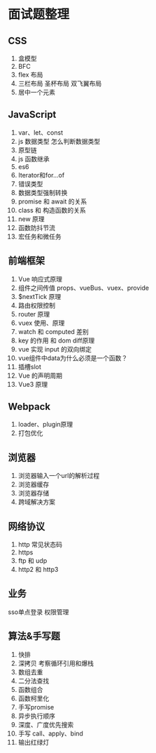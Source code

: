 # 面试题整理

## CSS

1. 盒模型
2. BFC
3. flex 布局
4. 三栏布局 圣杯布局 双飞翼布局
5. 居中一个元素

## JavaScript

1. var、let、const
2. js 数据类型 怎么判断数据类型
3. 原型链
4. js 函数继承
5. es6
6. Iterator和for...of
7. 错误类型
8. 数据类型强制转换
9. promise 和 await 的关系
10. class 和 构造函数的关系
11. new 原理
12. 函数防抖节流
13. 宏任务和微任务

## 前端框架

1. Vue 响应式原理
2. 组件之间传值 props、vueBus、vuex、provide
3. $nextTick 原理
4. 路由权限控制
5. router 原理
6. vuex 使用、原理
7. watch 和 computed 差别
8. key 的作用 和 dom diff原理
9. vue 实现 input 的双向绑定
10. vue组件中data为什么必须是一个函数？
11. 插槽slot
12. Vue 的声明周期
13. Vue3 原理

## Webpack
1. loader、plugin原理
2. 打包优化

## 浏览器

1. 浏览器输入一个url的解析过程
2. 浏览器缓存
3. 浏览器存储
4. 跨域解决方案

## 网络协议

1. http 常见状态码
2. https
3. ftp 和 udp
4. http2 和 http3

## 业务

sso单点登录
权限管理

## 算法&手写题

1. 快排
2. 深拷贝 考察循环引用和爆栈
3. 数组去重
4. 二分法查找
5. 函数组合
6. 函数柯里化
7. 手写promise
8. 异步执行顺序
9. 深度、广度优先搜索
10. 手写 call、apply、bind
11. 输出红绿灯

